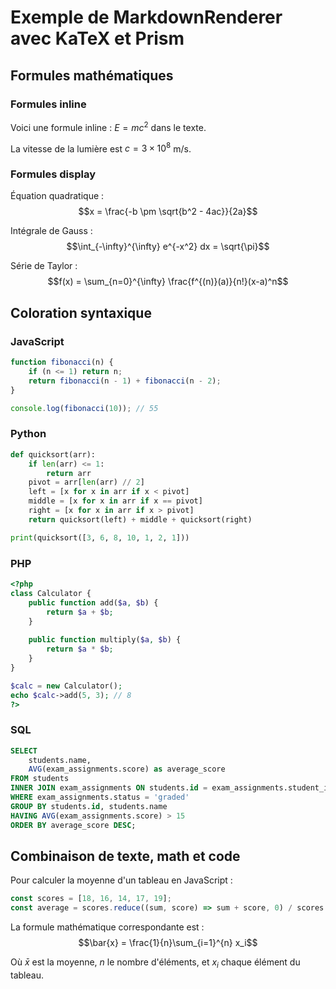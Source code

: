 # Exemple de MarkdownRenderer avec KaTeX et Prism

## Formules mathématiques

### Formules inline
Voici une formule inline : $E = mc^2$ dans le texte.

La vitesse de la lumière est $c = 3 \times 10^8$ m/s.

### Formules display
Équation quadratique :
$$x = \frac{-b \pm \sqrt{b^2 - 4ac}}{2a}$$

Intégrale de Gauss :
$$\int_{-\infty}^{\infty} e^{-x^2} dx = \sqrt{\pi}$$

Série de Taylor :
$$f(x) = \sum_{n=0}^{\infty} \frac{f^{(n)}(a)}{n!}(x-a)^n$$

## Coloration syntaxique

### JavaScript
```javascript
function fibonacci(n) {
    if (n <= 1) return n;
    return fibonacci(n - 1) + fibonacci(n - 2);
}

console.log(fibonacci(10)); // 55
```

### Python
```python
def quicksort(arr):
    if len(arr) <= 1:
        return arr
    pivot = arr[len(arr) // 2]
    left = [x for x in arr if x < pivot]
    middle = [x for x in arr if x == pivot]
    right = [x for x in arr if x > pivot]
    return quicksort(left) + middle + quicksort(right)

print(quicksort([3, 6, 8, 10, 1, 2, 1]))
```

### PHP
```php
<?php
class Calculator {
    public function add($a, $b) {
        return $a + $b;
    }
    
    public function multiply($a, $b) {
        return $a * $b;
    }
}

$calc = new Calculator();
echo $calc->add(5, 3); // 8
?>
```

### SQL
```sql
SELECT 
    students.name,
    AVG(exam_assignments.score) as average_score
FROM students
INNER JOIN exam_assignments ON students.id = exam_assignments.student_id
WHERE exam_assignments.status = 'graded'
GROUP BY students.id, students.name
HAVING AVG(exam_assignments.score) > 15
ORDER BY average_score DESC;
```

## Combinaison de texte, math et code

Pour calculer la moyenne d'un tableau en JavaScript :

```javascript
const scores = [18, 16, 14, 17, 19];
const average = scores.reduce((sum, score) => sum + score, 0) / scores.length;
```

La formule mathématique correspondante est :
$$\bar{x} = \frac{1}{n}\sum_{i=1}^{n} x_i$$

Où $\bar{x}$ est la moyenne, $n$ le nombre d'éléments, et $x_i$ chaque élément du tableau.